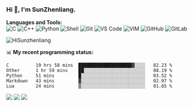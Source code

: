 
### Hi 👋, I'm SunZhenliang.



**Languages and Tools:**  
![C](https://img.shields.io/badge/-00599C?&logo=c&logoColor=white)
![C++](https://img.shields.io/badge/-C++-00599C?&logo=c%2B%2B&logoColor=white)
![Python](https://img.shields.io/badge/-Python-8fcfd1?&logo=Python)
![Shell](https://img.shields.io/badge/-Shell-blasck?&logo=Shell)
![Git](https://img.shields.io/badge/-Git-black?&logo=git)
![VS Code](https://img.shields.io/badge/-VS%20Code-007ACC?&logo=visual-studio-code)
![VIM](https://img.shields.io/badge/-vim-blasck?&logo=vim)
![GitHub](https://img.shields.io/badge/-GitHub-181717?&logo=github)
![GitLab](https://img.shields.io/badge/-GitLab-FCA121?&logo=gitlab)


<img   src="https://github-readme-stats.vercel.app/api?username=HiSunzhenliang&count_private=true&show_icons=true" alt="HiSunzhenliang" />

📊 **My recent programming status:**
<!--START_SECTION:waka-->
```text
C          19 hrs 58 mins  ████████████████████▓░░░░   82.23 % 
Other      1 hr 59 mins    ██░░░░░░░░░░░░░░░░░░░░░░░   08.19 % 
Python     51 mins         █░░░░░░░░░░░░░░░░░░░░░░░░   03.52 % 
Markdown   43 mins         ▓░░░░░░░░░░░░░░░░░░░░░░░░   02.97 % 
Lua        24 mins         ▒░░░░░░░░░░░░░░░░░░░░░░░░   01.65 % 
```
<!--END_SECTION:waka-->
[![](https://img.shields.io/ubuntu/v/ubuntu-wallpapers/focal)](https://kubuntu.org/)
![](https://img.shields.io/badge/macOS-Monterey-blue)
![](https://visitor-badge.glitch.me/badge?page_id=HiSunzhenliang.readme)

